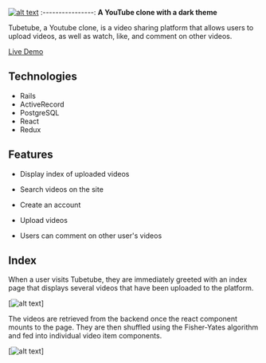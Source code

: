[![alt text](https://github.com/iProgYou/Tubetube/blob/master/app/assets/images/tubetubeBigForMD.png "Go to TubeTube")](https://tube-tube.herokuapp.com/)
:----------------:
**A YouTube clone with a dark theme**

Tubetube, a Youtube clone, is a video sharing platform that allows users to upload videos, as well as watch, like, and comment on other videos.

[Live Demo](https://tube-tube.herokuapp.com/)

## Technologies

* Rails
* ActiveRecord
* PostgreSQL
* React
* Redux

## Features

* Display index of uploaded videos

* Search videos on the site

* Create an account

* Upload videos

* Users can comment on other user's videos

## Index

When a user visits Tubetube, they are immediately greeted with an index page that displays several videos that have been uploaded to the platform.

[![alt text](https://github.com/iProgYou/Tubetube/blob/master/app/assets/images/index.png)]

The videos are retrieved from the backend once the react component mounts to the page. They are then shuffled using the Fisher-Yates algorithm and fed into individual video item components. 

[![alt text](https://github.com/iProgYou/Tubetube/blob/master/app/assets/images/index_snippet.png)]
<!-- asdfasdf -->
<!-- Things you may want to cover:

* Ruby version

* System dependencies

* Configuration

* Database creation

* Database initialization

* How to run the test suite

* Services (job queues, cache servers, search engines, etc.)

* Deployment instructions

* ... -->
